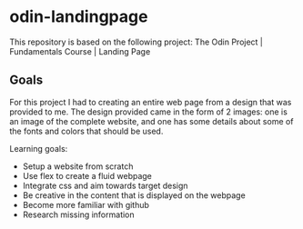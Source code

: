 # odin-landingpage
This repository is based on the following project: The Odin Project | Fundamentals Course | Landing Page

## Goals
For this project I had to creating an entire web page from a design that was provided to me. The design provided came in the form of 2 images: one is an image of the complete website, and one has some details about some of the fonts and colors that should be used. 

Learning goals: 
* Setup a website from scratch
* Use flex to create a fluid webpage
* Integrate css and aim towards target design 
* Be creative in the content that is displayed on the webpage
* Become more familiar with github
* Research missing information



